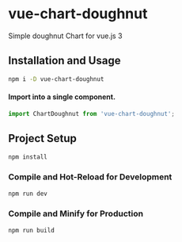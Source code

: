 # vue-chart-doughnut

Simple doughnut Chart for vue.js 3

## Installation and Usage
```sh
npm i -D vue-chart-doughnut
```
#### Import into a single component.
```js
import ChartDoughnut from 'vue-chart-doughnut';
```

## Project Setup

```sh
npm install
```

### Compile and Hot-Reload for Development

```sh
npm run dev
```

### Compile and Minify for Production

```sh
npm run build
```
